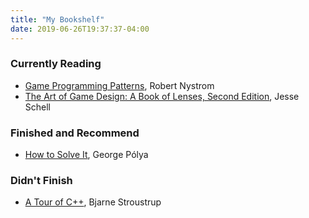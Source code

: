 ```yaml
---
title: "My Bookshelf"
date: 2019-06-26T19:37:37-04:00
---
```


### Currently Reading 

- [Game Programming Patterns](https://amzn.to/320xW3O), Robert Nystrom
- [The Art of Game Design: A Book of Lenses, Second Edition](https://amzn.to/2Zrj69c), Jesse Schell

### Finished and Recommend

- [How to Solve It](https://amzn.to/2YGn7ly), George Pólya

### Didn't Finish

- [A Tour of C++](https://amzn.to/2GPqT6e), Bjarne Stroustrup
